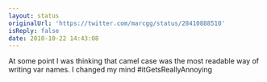 ```yaml
---
layout: status
originalUrl: 'https://twitter.com/marcgg/status/28410888510'
isReply: false
date: 2010-10-22 14:43:08
---
```


At some point I was thinking that camel case was the most readable way of writing var names. I changed my mind #itGetsReallyAnnoying
